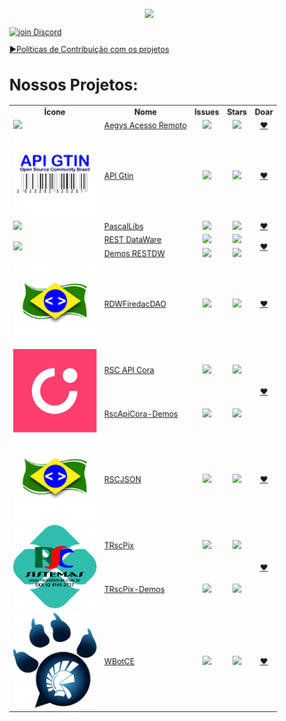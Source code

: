 <p align="center"><img src="https://github.com/OpenSourceCommunityBrasil/.github/assets/26689802/04da6735-02b2-47df-b53a-34d1a0f5f80a"/></p>
<a href="https://discord.gg/pS2xjruCJH"><img alt="join Discord" src="https://img.shields.io/discord/918891794597544056?style=flat-square&logo=Discord&logoColor=%23FFFFFF&label=OSCBr"></a>

[▶Políticas de Contribuição com os projetos](https://github.com/OpenSourceCommunityBrasil/.github/blob/master/profile/CONTRIBUTING.md)


# Nossos Projetos:

<table>
  <tr>
    <th>Ícone</th>
    <th>Nome</th>
    <th>Issues</th>
    <th>Stars</th>
    <th>Doar</th>
  </tr>  
  <tr>
    <td width="150px"><img src="https://github.com/OpenSourceCommunityBrasil/.github/assets/26689802/06d190ea-f21a-4a57-8c19-ad3f26c7c66d"/></td>
    <td><a href="https://github.com/OpenSourceCommunityBrasil/Aegys-Acesso-Remoto">Aegys Acesso Remoto</a></td>
    <td align=center><a href="#"><img src="https://img.shields.io/github/issues/OpenSourceCommunityBrasil/Aegys-Acesso-Remoto?label=%20&style=plastic"/></a></td>
    <td align=center><a href="#"><img src="https://img.shields.io/github/stars/OpenSourceCommunityBrasil/Aegys-Acesso-Remoto?style=plastic&label=%20&color=%23f0ba18"/></a></td>
    <td align=center><a href="https://opencollective.com/opensourcecommunitybrasil/projects/aegys/donate?interval=oneTime&amount=20&contributeAs=me">❤</a></td>
  </tr>
  <tr>
    <td width="150px"><img src="https://github.com/OpenSourceCommunityBrasil/Client-API-GTIN/blob/master/ClientApiGtin/Delphi/imgs/Logo-ApiGtin2.png"/></td>
    <td><a href="https://github.com/OpenSourceCommunityBrasil/Client-API-GTIN">API Gtin</a></td>
    <td align=center><a href="#"><img src="https://img.shields.io/github/issues/OpenSourceCommunityBrasil/Client-API-GTIN?label=%20&style=plastic"/></a></td>
    <td align=center><a href="#"><img src="https://img.shields.io/github/stars/OpenSourceCommunityBrasil/Client-API-GTIN?style=plastic&label=%20&color=%23f0ba18"/></a></td>
    <td align=center><a href="https://opencollective.com/opensourcecommunitybrasil/projects/api-gtin/donate?interval=oneTime&amount=20&contributeAs=me">❤</a></td>
  </tr>
  <tr>
    <td width="150px"><img src="https://github.com/OpenSourceCommunityBrasil/.github/assets/26689802/e431b10c-124d-4fd7-964a-c17dc8c76a12"/></td>
    <td><a href="https://github.com/OpenSourceCommunityBrasil/PascalLibs">PascalLibs</a></td>
    <td align=center><a href="#"><img src="https://img.shields.io/github/issues/OpenSourceCommunityBrasil/PascalLibs?label=%20&style=plastic"/></a></td>
    <td align=center><a href="#"><img src="https://img.shields.io/github/stars/OpenSourceCommunityBrasil/PascalLibs?style=plastic&label=%20&color=%23f0ba18"/></a></td>
    <td align=center><a href="https://opencollective.com/opensourcecommunitybrasil/projects/pascallibs/donate?interval=oneTime&amount=20&contributeAs=me">❤</a></td>
  </tr>    
  <tr>
    <td width="150px" rowspan=2><img src="https://github.com/OpenSourceCommunityBrasil/.github/assets/26689802/0aeca7b9-693b-499f-916a-1f0a9aae651d"/></td>
    <td><a href="https://github.com/OpenSourceCommunityBrasil/REST-DataWare">REST DataWare</a></td>
    <td align=center><a href="#"><img src="https://img.shields.io/github/issues/OpenSourceCommunityBrasil/REST-DataWare?label=%20&style=plastic"/></a></td>
    <td align=center><a href="#"><img src="https://img.shields.io/github/stars/OpenSourceCommunityBrasil/REST-DataWare?style=plastice&label=%20&color=%23f0ba18"/></a></td>
    <td align=center rowspan=2><a href="https://opencollective.com/opensourcecommunitybrasil/projects/rest-dataware/donate?interval=oneTime&amount=20&contributeAs=me">❤</a></td>
  </tr>
  <tr>
    <td><a href="https://github.com/OpenSourceCommunityBrasil/RDWDemos">Demos RESTDW</a></td>
    <td align=center><a href="#"><img src="https://img.shields.io/github/issues/OpenSourceCommunityBrasil/RDWDemos?label=%20&style=plastic"/></a></td>
    <td align=center><a href="#"><img src="https://img.shields.io/github/stars/OpenSourceCommunityBrasil/RDWDemos?style=plastic&label=%20&color=%23f0ba18"/></a></td>    
  </tr>
  <tr>
    <td width="150px"><img src="https://github.com/OpenSourceCommunityBrasil/.github/blob/master/profile/OSCBr.png"/></td>
    <td><a href="https://github.com/OpenSourceCommunityBrasil/RDWFiredacDAO">RDWFiredacDAO</a></td>
    <td align=center><a href="#"><img src="https://img.shields.io/github/issues/OpenSourceCommunityBrasil/RDWFiredacDAO?label=%20&style=plastic"/></a></td>
    <td align="center"><a href="#"><img src="https://img.shields.io/github/stars/OpenSourceCommunityBrasil/RDWFiredacDAO?style=plastic&label=%20&color=%23f0ba18"/></a></td>
    <td align="center"><a href="https://opencollective.com/opensourcecommunitybrasil/projects/rdwfiredacdao/donate?interval=oneTime&amount=20&contributeAs=me">❤</a></td>
  </tr>  
 <tr>
    <td width="150px" rowspan=2><img src="https://github.com/OpenSourceCommunityBrasil/RscApiCora/blob/main/Assets/logo.png"/></td>
    <td><a href="https://github.com/OpenSourceCommunityBrasil/RscApiCora">RSC API Cora</a></td>
    <td align=center><a href="#"><img src="https://img.shields.io/github/issues/OpenSourceCommunityBrasil/RscApiCora?label=%20&style=plastic"/></a></td>
    <td align="center"><a href="#"><img src="https://img.shields.io/github/stars/OpenSourceCommunityBrasil/RscApiCora?style=plastic&label=%20&color=%23f0ba18"/></a></td>
    <td align="center" rowspan=2><a href="https://opencollective.com/opensourcecommunitybrasil/projects/api-cora/donate?interval=oneTime&amount=20&contributeAs=me">❤</a></td>
  <tr>
    <td><a href="https://github.com/OpenSourceCommunityBrasil/RscApiCora">RscApiCora-Demos</a></td>
    <td align=center><a href="#"><img src="https://img.shields.io/github/issues/OpenSourceCommunityBrasil/RscApiCora-Demos?label=%20&style=plastic"/></a></td>
    <td align="center"><a href="#"><img src="https://img.shields.io/github/stars/OpenSourceCommunityBrasil/RscApiCora-Demos?style=plastic&label=%20&color=%23f0ba18"/></a></td>
  </tr>  
  <tr>
    <td width="150px"><img src="https://github.com/OpenSourceCommunityBrasil/.github/blob/master/profile/OSCBr.png"/></td>
    <td><a href="https://github.com/OpenSourceCommunityBrasil/RDWFiredacDAO">RSCJSON</a></td>
    <td align=center><a href="#"><img src="https://img.shields.io/github/issues/OpenSourceCommunityBrasil/RscJSON?label=%20&style=plastic"/></a></td>
    <td align="center"><a href="#"><img src="https://img.shields.io/github/stars/OpenSourceCommunityBrasil/RscJSON?style=plastic&label=%20&color=%23f0ba18"/></a></td>
    <td align="center"><a href="https://opencollective.com/opensourcecommunitybrasil/projects/rscjson/donate?interval=oneTime&amount=20&contributeAs=me">❤</a></td>
  </tr>   
  <tr>
    <td width="150px" rowspan=2><img src="https://github.com/OpenSourceCommunityBrasil/TRscPix/blob/main/Componente/Images/TRscPix_200x200.png"/></td>
    <td><a href="https://github.com/OpenSourceCommunityBrasil/TRscPix">TRscPix</a></td>
    <td align=center><a href="#"><img src="https://img.shields.io/github/issues/OpenSourceCommunityBrasil/TRscPix?label=%20&style=plastic"/></a></td>
    <td align="center"><a href="#"><img src="https://img.shields.io/github/stars/OpenSourceCommunityBrasil/TRscPix?style=plastic&label=%20&color=%23f0ba18"/></a></td>
    <td align="center" rowspan=2><a href="https://opencollective.com/opensourcecommunitybrasil/projects/trscpix/donate?interval=oneTime&amount=20&contributeAs=me">❤</a></td>
  <tr>
    <td><a href="https://github.com/OpenSourceCommunityBrasil/TRscPix">TRscPix-Demos</a></td>
    <td align=center><a href="#"><img src="https://img.shields.io/github/issues/OpenSourceCommunityBrasil/TRscPix-Demos?label=%20&style=plastic"/></a></td>
    <td align="center"><a href="#"><img src="https://img.shields.io/github/stars/OpenSourceCommunityBrasil/TRscPix-Demos?style=plastic&label=%20&color=%23f0ba18"/></a></td>
  </tr>
  </tr>
  <tr>
    <td width="150px"><img src="https://github.com/OpenSourceCommunityBrasil/WBotCE/blob/main/Assets/Logo_WBotCE.png"/></td>
    <td><a href="https://github.com/OpenSourceCommunityBrasil/WBotCE">WBotCE</a></td>
    <td align=center><a href="#"><img src="https://img.shields.io/github/issues/OpenSourceCommunityBrasil/WBotCE?label=%20&style=plastic"/></a></td>
    <td align="center"><a href="#"><img src="https://img.shields.io/github/stars/OpenSourceCommunityBrasil/WBotCE?style=plastic&label=%20&color=%23f0ba18"/></a></td>
    <td align="center"><a href="https://opencollective.com/opensourcecommunitybrasil/projects/wbotce/donate?interval=oneTime&amount=20&contributeAs=me">❤</a></td>
  </tr>  
</table>
